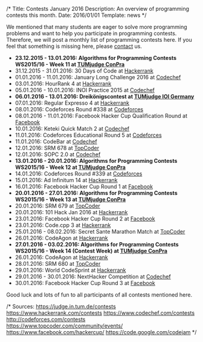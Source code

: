 /*
Title: Contests January 2016
Description: An overview of programming contests this month.
Date: 2016/01/01
Template: news
*/

We mentioned that many students are eager to solve more programming problems and want to help you participate in programming contests. Therefore, we will post a monthly list of programming contests here. If you feel that something is missing here, please [contact](/contact) us.

* **23.12.2015 - 13.01.2016: Algorithms for Programming Contests WS2015/16 - Week 11 at [TUMjudge ConPra](/conpra/)**
* 31.12.2015 - 31.01.2016: 30 Days of Code at [Hackerrank](https://www.hackerrank.com)
* 01.01.2016 - 11.01.2016: January Long Challenge 2016 at [Codechef](https://www.codechef.com)
* 03.01.2016: HourRank 4 at [Hackerrank](https://www.hackerrank.com)
* 05.01.2016 - 10.01.2016: INOI Practice 2015 at [Codechef](https://www.codechef.com)
* **06.01.2016 - 13.01.2016: Dreikönigscontest at [TUMjudge IOI Germany](/ioide/)**
* 07.01.2016: Regular Expresso 4 at [Hackerrank](https://www.hackerrank.com)
* 08.01.2016: Codeforces Round #338 at [Codeforces](http://www.codeforces.com)
* 08.01.2016 - 11.01.2016: Facebook Hacker Cup Qualification Round at [Facebook](https://www.facebook.com/hackercup)
* 10.01.2016: Keteki Quick Match 2 at [Codechef](https://www.codechef.com)
* 11.01.2016: Codeforces Educational Round 5 at [Codeforces](http://www.codeforces.com)
* 11.01.2016: CodeBar at [Codechef](https://www.codechef.com)
* 12.01.2016: SRM 678 at [TopCoder](https://www.topcoder.com)
* 12.01.2016: SOPC 2.0 at [Codechef](https://www.codechef.com)
* **13.01.2016 - 20.01.2016: Algorithms for Programming Contests WS2015/16 - Week 12 at [TUMjudge ConPra](/conpra/)**
* 14.01.2016: Codeforces  Round #339 at [Codeforces](http://www.codeforces.com)
* 15.01.2016: Ad Infinitum 14 at [Hackerrank](https://www.hackerrank.com)
* 16.01.2016: Facebook Hacker Cup Round 1 at [Facebook](https://www.facebook.com/hackercup)
* **20.01.2016 - 27.01.2016: Algorithms for Programming Contests WS2015/16 - Week 13 at [TUMjudge ConPra](/conpra/)**
* 20.01.2016: SRM 679 at [TopCoder](https://www.topcoder.com)
* 20.01.2016: 101 Hack Jan 2016 at [Hackerrank](https://www.hackerrank.com)
* 23.01.2016: Facebook Hacker Cup Round 2 at [Facebook](https://www.facebook.com/hackercup)
* 23.01.2016: Code.cpp 3 at [Hackerrank](https://www.hackerrank.com)
* 25.01.2016 - 08.02.2016: Secret Sante Marathon Match at [TopCoder](https://www.topcoder.com)
* 26.01.2016: CodeAgon at [Hackerrank](https://www.hackerrank.com)
* **27.01.2016 - 03.02.2016: Algorithms for Programming Contests WS2015/16 - Week 14 (Contest Week) at [TUMjudge ConPra](/conpra/)**
* 26.01.2016: CodeAgon at [Hackerrank](https://www.hackerrank.com)
* 28.01.2016: SRM 680 at [TopCoder](https://www.topcoder.com)
* 29.01.2016: World CodeSprint at [Hackerrank](https://www.hackerrank.com)
* 29.01.2016 - 30.01.2016: NextHacker Competition at [Codechef](https://www.codechef.com)
* 30.01.2016: Facebook Hacker Cup Round 3 at [Facebook](https://www.facebook.com/hackercup)

Good luck and lots of fun to all participants of all contests mentioned here.

/*
Sources:
https://judge.in.tum.de/contests
https://www.hackerrank.com/contests
https://www.codechef.com/contests
http://codeforces.com/contests
https://www.topcoder.com/community/events/
https://www.facebook.com/hackercup/
https://code.google.com/codejam
*/